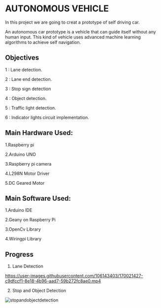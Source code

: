 
# AUTONOMOUS VEHICLE

In this project we are going to creat a prototype  of self driving car.

An autonomous car prototype is a vehicle that can guide itself 
without any human input. This kind of vehicle uses advanced 
machine learning algorithms to achieve self navigation.


## Objectives


 1 : Lane detection.

 2 : Lane end detection.

 3 : Stop sign detection

 4 : Object detection.

 5 : Traffic light detection.

 6 : Indicator lights circuit implementation.



## Main Hardware Used:

1.Raspberry pi

2.Arduino UNO


3.Raspberry pi camera


4.L298N Motor Driver


5.DC Geared Motor





## Main Software Used: 

1.Arduino IDE

2.Geany on Raspberry Pi

3.OpenCv Library

4.Wiringpi Library



## Progress

1. Lane Detection

https://user-images.githubusercontent.com/106143403/170021427-c9dfccf1-8e18-4b96-aad7-59b272fc8ae0.mp4

2. Stop and Object Detection

![stopandobjectdetection](https://user-images.githubusercontent.com/106143403/170022738-7867906d-f05b-4019-bc70-d065d7465b47.jpeg)

